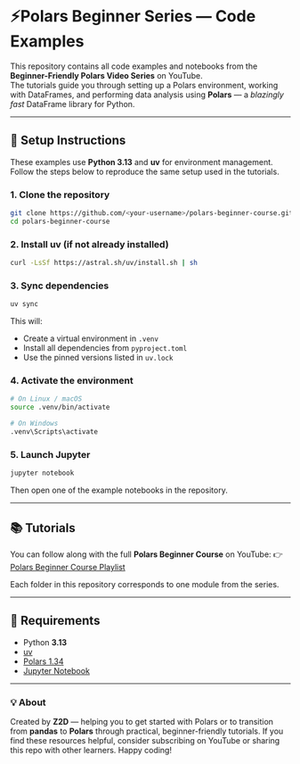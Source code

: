 # ⚡Polars Beginner Series — Code Examples

This repository contains all code examples and notebooks from the **Beginner-Friendly Polars Video Series** on YouTube.  
The tutorials guide you through setting up a Polars environment, working with DataFrames, and performing data analysis using **Polars** — a *blazingly fast* DataFrame library for Python.

---

## 🧰 Setup Instructions

These examples use **Python 3.13** and **uv** for environment management.  
Follow the steps below to reproduce the same setup used in the tutorials.

### 1. Clone the repository

```bash
git clone https://github.com/<your-username>/polars-beginner-course.git
cd polars-beginner-course
````

### 2. Install uv (if not already installed)

```bash
curl -LsSf https://astral.sh/uv/install.sh | sh
```

### 3. Sync dependencies

```bash
uv sync
```

This will:

* Create a virtual environment in `.venv`
* Install all dependencies from `pyproject.toml`
* Use the pinned versions listed in `uv.lock`

### 4. Activate the environment

```bash
# On Linux / macOS
source .venv/bin/activate

# On Windows
.venv\Scripts\activate
```

### 5. Launch Jupyter

```bash
jupyter notebook
```

Then open one of the example notebooks in the repository.

---

## 📚 Tutorials

You can follow along with the full **Polars Beginner Course** on YouTube:
👉 [Polars Beginner Course Playlist](https://www.youtube.com/@z2d_io)

Each folder in this repository corresponds to one module from the series.

---

## 🧠 Requirements

* Python **3.13**
* [uv](https://docs.astral.sh/uv/)
* [Polars 1.34](https://docs.pola.rs/)
* [Jupyter Notebook](https://jupyter.org/install)

---

### 💡 About

Created by **Z2D** — helping you to get started with Polars or to transition from **pandas** to **Polars** through practical, beginner-friendly tutorials.
If you find these resources helpful, consider subscribing on YouTube or sharing this repo with other learners.
Happy coding!
